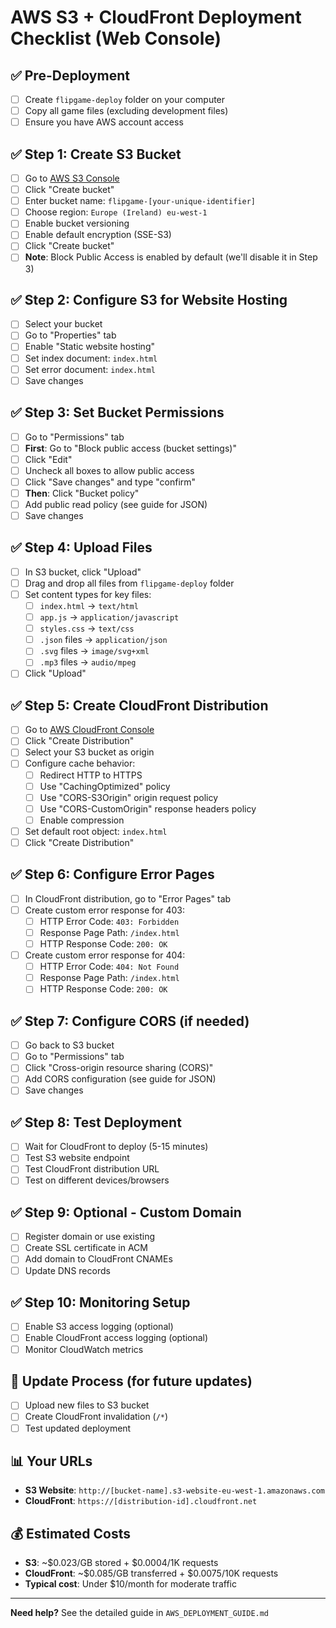 # AWS S3 + CloudFront Deployment Checklist (Web Console)

## ✅ Pre-Deployment
- [ ] Create `flipgame-deploy` folder on your computer
- [ ] Copy all game files (excluding development files)
- [ ] Ensure you have AWS account access

## ✅ Step 1: Create S3 Bucket
- [ ] Go to [AWS S3 Console](https://console.aws.amazon.com/s3/)
- [ ] Click "Create bucket"
- [ ] Enter bucket name: `flipgame-[your-unique-identifier]`
- [ ] Choose region: `Europe (Ireland) eu-west-1`
- [ ] Enable bucket versioning
- [ ] Enable default encryption (SSE-S3)
- [ ] Click "Create bucket"
- [ ] **Note**: Block Public Access is enabled by default (we'll disable it in Step 3)

## ✅ Step 2: Configure S3 for Website Hosting
- [ ] Select your bucket
- [ ] Go to "Properties" tab
- [ ] Enable "Static website hosting"
- [ ] Set index document: `index.html`
- [ ] Set error document: `index.html`
- [ ] Save changes

## ✅ Step 3: Set Bucket Permissions
- [ ] Go to "Permissions" tab
- [ ] **First**: Go to "Block public access (bucket settings)"
- [ ] Click "Edit"
- [ ] Uncheck all boxes to allow public access
- [ ] Click "Save changes" and type "confirm"
- [ ] **Then**: Click "Bucket policy"
- [ ] Add public read policy (see guide for JSON)
- [ ] Save changes

## ✅ Step 4: Upload Files
- [ ] In S3 bucket, click "Upload"
- [ ] Drag and drop all files from `flipgame-deploy` folder
- [ ] Set content types for key files:
  - [ ] `index.html` → `text/html`
  - [ ] `app.js` → `application/javascript`
  - [ ] `styles.css` → `text/css`
  - [ ] `.json` files → `application/json`
  - [ ] `.svg` files → `image/svg+xml`
  - [ ] `.mp3` files → `audio/mpeg`
- [ ] Click "Upload"

## ✅ Step 5: Create CloudFront Distribution
- [ ] Go to [AWS CloudFront Console](https://console.aws.amazon.com/cloudfront/)
- [ ] Click "Create Distribution"
- [ ] Select your S3 bucket as origin
- [ ] Configure cache behavior:
  - [ ] Redirect HTTP to HTTPS
  - [ ] Use "CachingOptimized" policy
  - [ ] Use "CORS-S3Origin" origin request policy
  - [ ] Use "CORS-CustomOrigin" response headers policy
  - [ ] Enable compression
- [ ] Set default root object: `index.html`
- [ ] Click "Create Distribution"

## ✅ Step 6: Configure Error Pages
- [ ] In CloudFront distribution, go to "Error Pages" tab
- [ ] Create custom error response for 403:
  - [ ] HTTP Error Code: `403: Forbidden`
  - [ ] Response Page Path: `/index.html`
  - [ ] HTTP Response Code: `200: OK`
- [ ] Create custom error response for 404:
  - [ ] HTTP Error Code: `404: Not Found`
  - [ ] Response Page Path: `/index.html`
  - [ ] HTTP Response Code: `200: OK`

## ✅ Step 7: Configure CORS (if needed)
- [ ] Go back to S3 bucket
- [ ] Go to "Permissions" tab
- [ ] Click "Cross-origin resource sharing (CORS)"
- [ ] Add CORS configuration (see guide for JSON)
- [ ] Save changes

## ✅ Step 8: Test Deployment
- [ ] Wait for CloudFront to deploy (5-15 minutes)
- [ ] Test S3 website endpoint
- [ ] Test CloudFront distribution URL
- [ ] Test on different devices/browsers

## ✅ Step 9: Optional - Custom Domain
- [ ] Register domain or use existing
- [ ] Create SSL certificate in ACM
- [ ] Add domain to CloudFront CNAMEs
- [ ] Update DNS records

## ✅ Step 10: Monitoring Setup
- [ ] Enable S3 access logging (optional)
- [ ] Enable CloudFront access logging (optional)
- [ ] Monitor CloudWatch metrics

## 🔄 Update Process (for future updates)
- [ ] Upload new files to S3 bucket
- [ ] Create CloudFront invalidation (`/*`)
- [ ] Test updated deployment

## 📊 Your URLs
- **S3 Website**: `http://[bucket-name].s3-website-eu-west-1.amazonaws.com`
- **CloudFront**: `https://[distribution-id].cloudfront.net`

## 💰 Estimated Costs
- **S3**: ~$0.023/GB stored + $0.0004/1K requests
- **CloudFront**: ~$0.085/GB transferred + $0.0075/10K requests
- **Typical cost**: Under $10/month for moderate traffic

---

**Need help?** See the detailed guide in `AWS_DEPLOYMENT_GUIDE.md` 